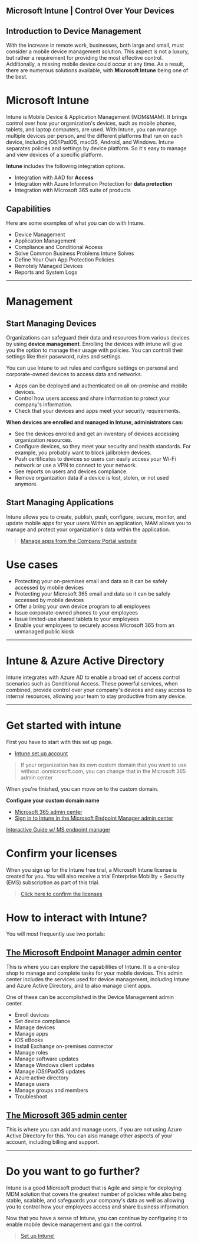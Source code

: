## Microsoft Intune | Control Over Your Devices

## Introduction to Device  Management

With the increase in remote work, businesses, both large and small, must consider a mobile device management solution. This aspect is not a luxury, but rather a requirement for providing the most effective control. Additionally, a missing mobile device could occur at any time.  As a result, there are numerous solutions available, with **Microsoft Intune** being one of the best.

# Microsoft Intune

Intune is Mobile Device & Application Management (MDM&MAM). It brings control over how your organization's devices, such as mobile phones, tablets, and laptop computers, are used. With Intune, you can manage multiple devices per person, and the different platforms that run on each device, including iOS/iPadOS, macOS, Android, and Windows. Intune separates policies and settings by device platform. So it's easy to manage and view devices of a specific platform.




**Intune** includes the following integration options.
- Integration with AAD for **Access**
- Integration with Azure Information Protection for **data protection**
- Integration with Microsoft 365 suite of products

## Capabilities
Here are some examples of what you can do with Intune.
- Device Management
- Application Management
- Compliance and Conditional Access
- Solve Common Business Problems Intune Solves
- Define Your Own App Protection Policies
- Remotely Managed Devices
- Reports and System Logs


---

# Management
## Start Managing Devices
Organizations can safeguard their data and resources from various devices by using **device management**. Enrolling the devices with intune will give you the option to manage their usage with policies. You can controll their settings like their paswword, rules and settings.

You can use Intune to set rules and configure settings on personal and corporate-owned devices to access data and networks.
- Apps can be deployed and authenticated on all on-premise and mobile devices.
- Control how users access and share information to protect your company's information.
- Check that your devices and apps meet your security requirements.



**When devices are enrolled and managed in Intune, administrators can:**

- See the devices enrolled and get an inventory of devices accessing organization resources.
- Configure devices, so they meet your security and health standards. For example, you probably want to block jailbroken devices.
- Push certificates to devices so users can easily access your Wi-Fi network or use a VPN to connect to your network.
- See reports on users and devices compliance.
- Remove organization data if a device is lost, stolen, or not used anymore.

## Start Managing Applications
 Intune allows you to create, publish, push, configure, secure, monitor, and update mobile apps for your users Within an application, MAM allows you to manage and protect your organization's data within the application.
 > [Manage apps from the Company Portal website](https://docs.microsoft.com/en-us/mem/intune/user-help/manage-apps-cpweb)

# Use cases
- Protecting your on-premises email and data so it can be safely accessed by mobile devices
- Protecting your Microsoft 365 email and data so it can be safely accessed by mobile devices
- Offer a bring your own device program to all employees 
- Issue corporate-owned phones to your employees
- Issue limited-use shared tablets to your employees
- Enable your employees to securely access Microsoft 365 from an unmanaged public kiosk


---

# Intune & Azure Active Directory


Intune integrates with Azure AD to enable a broad set of access control scenarios such as Conditional Access. These powerful services, when combined, provide control over your company's devices and easy access to internal resources, allowing your team to stay productive from any device.




---
# Get started with intune

First you have to start with this set up page.
- [Intune set up account](https://signup.microsoft.com/get-started/signup?products=40BE278A-DFD1-470a-9EF7-9F2596EA7FF9&ali=1)

> If your organization has its own custom domain that you want to use without .onmicrosoft.com, you can change that in the Microsoft 365 admin center

When you're finished, you can move on to the custom domain.

**Configure your custom domain name**
- [Microsoft 365 admin center](https://admin.microsoft.com/)
- [Sign in to Intune in the Microsoft Endpoint Manager admin center]( https://endpoint.microsoft.com)

[Interactive Guide w/ MS endpoint manager](https://mslearn.cloudguides.com/guides/Manage%20devices%20with%20Microsoft%20Endpoint%20Manager)

# Confirm your licenses
When you sign up for the Intune free trial, a Microsoft Intune license is created for you. You will also receive a trial Enterprise Mobility + Security (EMS) subscription as part of this trial. 
> [Click here to confirm the licenses](https://docs.microsoft.com/en-us/mem/intune/fundamentals/licenses#confirm-your-licenses)

# How to interact with Intune?
You will most frequently use two portals:

## [The Microsoft Endpoint Manager admin center](https://endpoint.microsoft.com/)
This is where you can explore the capabilities of Intune. It is a one-stop shop to manage and complete tasks for your mobile devices. This admin center includes the services used for device management, including Intune and Azure Active Directory, and to also manage client apps.

One of these can be accomplished in the Device Management admin center.

- Enroll devices
- Set device compliance
- Manage devices
- Manage apps
- iOS eBooks
- Install Exchange on-premises connector
- Manage roles
- Manage software updates
- Manage Windows client updates
- Manage iOS/iPadOS updates
- Azure active directory
- Manage users
- Manage groups and members
- Troubleshoot

## [The Microsoft 365 admin center](https://admin.microsoft.com)

This is where you can add and manage users, if you are not using Azure Active Directory for this. You can also manage other aspects of your account, including billing and support.



---

# Do you want to go further?


Intune is a good Microsoft product that is Agile and simple for deploying MDM solution that covers the greatest number of policies while also being stable, scalable, and safeguards your company's data as well as allowing you to control how your employees access and share business information.

Now that you have a sense of Intune, you can continue by configuring it to enable mobile device management and gain the control.
> [Set up Intune!](https://docs.microsoft.com/en-us/mem/intune/fundamentals/setup-steps)

